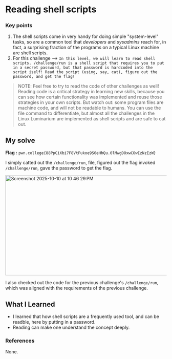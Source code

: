 # Reading shell scripts
### Key points
1. The shell scripts come in very handy for doing simple "system-level" tasks, so are a common tool that _developers_ and _sysadmins_ reach for, in fact, a surprising fraction of the programs on a typical Linux machine are shell scripts.
2. For this challenge --> `In this level, we will learn to read shell scripts. /challenge/run is a shell script that requires you to put in a secret password, but that password is hardcoded into the script iself! Read the script (using, say, cat), figure out the password, and get the flag!`

> NOTE: Feel free to try to read the code of other challenges as well! Reading code is a critical strategy in learning new skills, because you can see how certain functionality was implemented and reuse those strategies in your own scripts. But watch out: some program files are machine code, and will not be readable to humans. You can use the file command to differentiate, but almost all the challenges in the Linux Luminarium are implemented as shell scripts and are safe to cat out.

## My solve
**Flag :** `pwn.college{88PpCiXbi7F8VtFukoe9S0eHhQu.0lMwgDOxwCOwIzNzEzW}`

I simply catted out the `/challenge/run`, file, figured out the flag invoked `/challenge/run`, gave the password to get the flag.

<img width="605" height="313" alt="Screenshot 2025-10-10 at 10 46 29 PM" src="https://github.com/user-attachments/assets/b23c356a-371a-44c9-a04a-67c4e516d760" />

I also checked out the code for the previous challenge's `/challenge/run`, which was aligned with the requirements of the previous challenge.

## What I Learned
- I learned that how shell scripts are a frequently used tool, and can be readble, here by putting in a password.
- Reading can make one understand the concept deeply.

### References
None.
  
